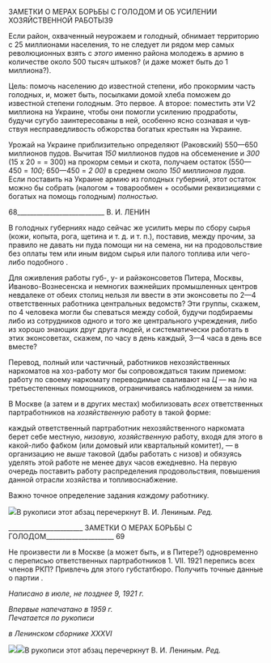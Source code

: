 ЗАМЕТКИ О МЕРАХ БОРЬБЫ С ГОЛОДОМ И ОБ УСИЛЕНИИ ХОЗЯЙСТВЕННОЙ РАБОТЫ39

Если район, охваченный неурожаем и голодный, обнимает территорию с 25 миллио­нами населения, то не следует ли рядом мер самых революционных взять с _этого_ именно района молодежь в армию в количестве около 500 тысяч штыков? (и даже мо­жет быть до 1 миллиона?).

Цель: помочь населению до известной степени, ибо прокормим часть голодных, и, может быть, посылками домой хлеба поможем до известной степени голодным. Это первое. А второе: поместить эти V2 миллиона на Украине, чтобы они помогли усиле­нию продработы, будучи сугубо заинтересованы в ней, особенно ясно сознавая и чув­ствуя несправедливость обжорства богатых крестьян на Украине.

Урожай на Украине приблизительно определяют (Раковский) 550—650 миллионов пудов. Вычитая _150_ миллионов пудов на обсеменение и _300_ (15 х 20 = = 300) на про­корм семьи и скота, получаем остаток (550—450 = _100;_ 650—450 = _2 00)_ в среднем около _150 миллионов пудов._ Если поставить на Украине армию из голодных гу­берний, этот остаток можно бы собрать (налогом + товарообмен + особыми реквизи­циями с богатых на помощь голодным) _полностью._

  

68___________________________ В. И. ЛЕНИН

В голодных губерниях надо сейчас же усилить меры по сбору сырья (кожи, копыта, рога, щетина и т. д. и т. п.), поставив, между прочим, за правило не давать ни пуда по­мощи ни на семена, ни на продовольствие без оплаты тем или иным видом сырья или палого топлива или чего-либо подобного .

Для оживления работы губ-, у- и райэконсоветов Питера, Москвы, Иваново-Вознесенска и немногих важнейших промышленных центров невдалеке от обеих сто­лиц нельзя ли ввести в эти эконсоветы по 2—4 ответственных работника центральных ведомств? Эти группы, скажем, по 4 человека могли бы спеваться между собой, будучи подбираемы либо из сотрудников одного и того же центрального учреждения, либо из хорошо знающих друг друга людей, и систематически работать в этих эконсоветах, скажем, по часу в день каждый, 3—4 часа в день все вместе?

Перевод, полный или частичный, работников нехозяйственных наркоматов на хоз-работу мог бы сопровождаться таким приемом: работу по своему наркомату переводи­мые сваливают на _Ц_ — на /ю на третьестепенных помощников, ограничиваясь наблю­дением за ними.

В Москве (а затем и в других местах) мобилизовать _всех_ ответственных партработ­ников на _хозяйственную_ работу в такой форме:

каждый ответственный партработник нехозяйственного наркомата берет себе мест­ную, _низовую, хозяйственную_ работу, входя для этого в какой-либо фабком (или домовый или квартальный комитет), — в организацию не _выше_ таковой (дабы работать с низов) и обязуясь уделять этой работе не менее двух часов ежедневно. На первую очередь поставить работу распределения продовольствия, повышения данной отрасли хозяйства и топливоснабжение.

Важно точное определение задания _каждому_ работнику.

![](file:///C:/Users/bot32/AppData/Local/Temp/msohtmlclip1/01/clip_image001.png)В рукописи этот абзац перечеркнут В. И. Лениным. _Ред._

  

_______________________ ЗАМЕТКИ О МЕРАХ БОРЬБЫ С ГОЛОДОМ_____________________ 69

Не произвести ли в Москве (а может быть, и в Питере?) одновременно с переписью ответственных партработников 1. VII. 1921 перепись всех членов РКП? Привлечь для этого губстатбюро. Получить точные данные о партии .

_Написано в июле,_ _не позднее 9, 1921 г._

_Впервые напечатано в 1959 г.                                                             Печатается по рукописи_

_в Ленинском сборнике_ _XXXVI_

![](file:///C:/Users/bot32/AppData/Local/Temp/msohtmlclip1/01/clip_image002.png)![](file:///C:/Users/bot32/AppData/Local/Temp/msohtmlclip1/01/clip_image001.png)В рукописи этот абзац перечеркнут В. И. Лениным. _Ред._